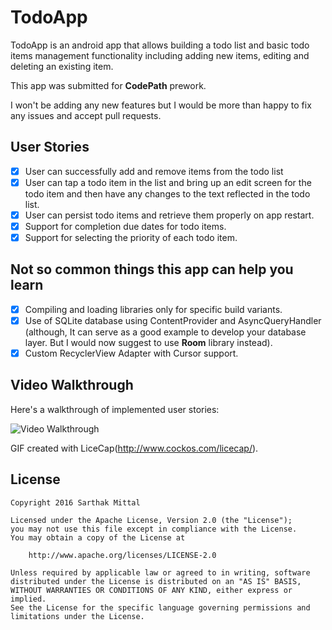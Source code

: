 # TodoApp

TodoApp is an android app that allows building a todo list and basic todo items management functionality including adding new items, editing and deleting an existing item.

This app was submitted for **CodePath** prework.

I won't be adding any new features but I would be more than happy to fix any issues and accept pull requests.

## User Stories

* [x] User can successfully add and remove items from the todo list
* [x] User can tap a todo item in the list and bring up an edit screen for the todo item and then have any changes to the text reflected in the todo list.
* [x] User can persist todo items and retrieve them properly on app restart.
* [x] Support for completion due dates for todo items.
* [x] Support for selecting the priority of each todo item.

## Not so common things this app can help you learn

* [x] Compiling and loading libraries only for specific build variants.
* [x] Use of SQLite database using ContentProvider and AsyncQueryHandler
 (although, It can serve as a good example to develop your database layer. But I would now suggest to use **Room** library instead).
* [x] Custom RecyclerView Adapter with Cursor support. 

## Video Walkthrough 

Here's a walkthrough of implemented user stories:

<img src='https://github.com/mrdevilbynature/TodoApp/blob/master/todoappvid.gif' title='Video Walkthrough' width='' alt='Video Walkthrough' />

GIF created with LiceCap(http://www.cockos.com/licecap/).

## License

    Copyright 2016 Sarthak Mittal

    Licensed under the Apache License, Version 2.0 (the "License");
    you may not use this file except in compliance with the License.
    You may obtain a copy of the License at

        http://www.apache.org/licenses/LICENSE-2.0

    Unless required by applicable law or agreed to in writing, software
    distributed under the License is distributed on an "AS IS" BASIS,
    WITHOUT WARRANTIES OR CONDITIONS OF ANY KIND, either express or implied.
    See the License for the specific language governing permissions and
    limitations under the License.
